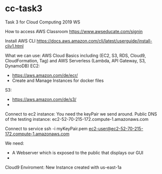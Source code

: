 # cc-task3
Task 3 for Cloud Computing 2019 WS

How to access AWS Classroom
https://www.awseducate.com/signin


Install AWS CLI
https://docs.aws.amazon.com/cli/latest/userguide/install-cliv1.html

What we can use:
AWS Cloud Basics including (EC2, S3, RDS, Cloud9, CloudFormation, Tag) and AWS Serverless (Lambda, API Gateway, S3, DynamoDB)
EC2:
- https://aws.amazon.com/de/ecr/
- Create and Manage Instances for docker files

S3:
- https://aws.amazon.com/de/s3/
- 


Connect to ec2 instance:
You need the keyPair we send around.
Public DNS of the testing instance: ec2-52-70-215-172.compute-1.amazonaws.com

Connect to service
ssh -i myKeyPair.pem ec2-user@ec2-52-70-215-172.compute-1.amazonaws.com

We need:
- A Webserver which is exposed to the public that displays our GUI
- 


Cloud9 Enviroment:
New Instance created with us-east-1a
